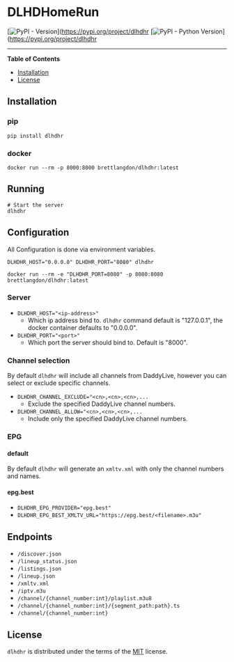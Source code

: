 # DLHDHomeRun

[![PyPI - Version](https://img.shields.io/pypi/v/dlhdhr.svg)](https://pypi.org/project/dlhdhr
[![PyPI - Python Version](https://img.shields.io/pypi/pyversions/dlhdhr.svg)](https://pypi.org/project/dlhdhr

-----

**Table of Contents**

- [Installation](#installation)
- [License](#license)

## Installation

### pip

```console
pip install dlhdhr
```

### docker

``` console
docker run --rm -p 8000:8000 brettlangdon/dlhdhr:latest
```

## Running

``` console
# Start the server
dlhdhr
```

## Configuration

All Configuration is done via environment variables.

``` console
DLHDHR_HOST="0.0.0.0" DLHDHR_PORT="8080" dlhdhr

docker run --rm -e "DLHDHR_PORT=8080" -p 8080:8080 brettlangdon/dlhdhr:latest
```

### Server

- `DLHDHR_HOST="<ip-address>"`
  - Which ip address bind to. `dlhdhr` command default is "127.0.0.1", the docker container defaults to "0.0.0.0".
- `DLHDHR_PORT="<port>"`
  - Which port the server should bind to. Default is "8000".

### Channel selection
By default `dlhdhr` will include all channels from DaddyLive, however you can select or exclude specific channels.

- `DLHDHR_CHANNEL_EXCLUDE="<cn>,<cn>,<cn>,...`
  - Exclude the specified DaddyLive channel numbers.
- `DLHDHR_CHANNEL_ALLOW="<cn>,<cn>,<cn>,...`
  - Include only the specified DaddyLive channel numbers.

### EPG
#### default

By default `dlhdhr` will generate an `xmltv.xml` with only the channel numbers and names.

#### epg.best
- `DLHDHR_EPG_PROVIDER="epg.best"`
- `DLHDHR_EPG_BEST_XMLTV_URL="https://epg.best/<filename>.m3u"`

## Endpoints

- `/discover.json`
- `/lineup_status.json`
- `/listings.json`
- `/lineup.json`
- `/xmltv.xml`
- `/iptv.m3u`
- `/channel/{channel_number:int}/playlist.m3u8`
- `/channel/{channel_number:int}/{segment_path:path}.ts`
- `/channel/{channel_number:int}`

## License

`dlhdhr` is distributed under the terms of the [MIT](https://spdx.org/licenses/MIT.html) license.

